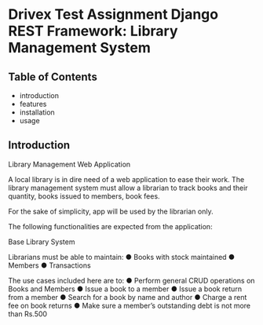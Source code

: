 # Drivex Test Assignment Django REST Framework: Library Management System

## Table of Contents

- introduction
- features
- installation
- usage

## Introduction

Library Management Web Application

A local library is in dire need of a web application to ease their work. The library management system must allow a librarian to track books and their quantity, books issued to members, book fees.

For the sake of simplicity, app will be used by the librarian only.

The following functionalities are expected from the application:

Base Library System

Librarians must be able to maintain:
●	Books with stock maintained
●	Members
●	Transactions

The use cases included here are to:
●	Perform general CRUD operations on Books and Members
●	Issue a book to a member
●	Issue a book return from a member
●	Search for a book by name and author
●	Charge a rent fee on book returns
●	Make sure a member’s outstanding debt is not more than Rs.500